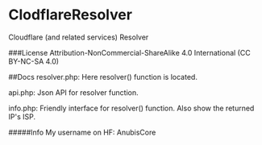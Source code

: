 # ClodflareResolver
Cloudflare (and related services) Resolver

###License
Attribution-NonCommercial-ShareAlike 4.0 International (CC BY-NC-SA 4.0)

##Docs
resolver.php: Here resolver() function is located.

api.php: Json API for resolver function.

info.php: Friendly interface for resolver() function. Also show the returned IP's ISP.

#####Info
My username on HF: AnubisCore
